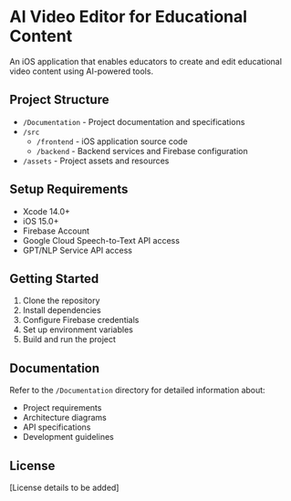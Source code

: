 # AI Video Editor for Educational Content

An iOS application that enables educators to create and edit educational video content using AI-powered tools.

## Project Structure

- `/Documentation` - Project documentation and specifications
- `/src`
  - `/frontend` - iOS application source code
  - `/backend` - Backend services and Firebase configuration
- `/assets` - Project assets and resources

## Setup Requirements

- Xcode 14.0+
- iOS 15.0+
- Firebase Account
- Google Cloud Speech-to-Text API access
- GPT/NLP Service API access

## Getting Started

1. Clone the repository
2. Install dependencies
3. Configure Firebase credentials
4. Set up environment variables
5. Build and run the project

## Documentation

Refer to the `/Documentation` directory for detailed information about:
- Project requirements
- Architecture diagrams
- API specifications
- Development guidelines

## License

[License details to be added]
